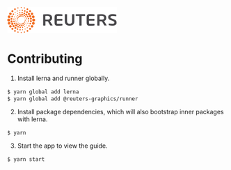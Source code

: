 ![](badge.svg)

# Contributing

1. Install lerna and runner globally.

  ```
  $ yarn global add lerna
  $ yarn global add @reuters-graphics/runner
  ```

2. Install package dependencies, which will also bootstrap inner packages with lerna.

  ```
  $ yarn
  ```

3. Start the app to view the guide.

  ```
  $ yarn start
  ```
